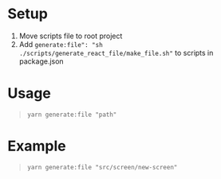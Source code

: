 # Setup
1. Move scripts file to root project
2. Add ```generate:file": "sh ./scripts/generate_react_file/make_file.sh"``` to scripts in package.json

# Usage
> ```yarn generate:file "path"```

# Example
> ```yarn generate:file "src/screen/new-screen"```